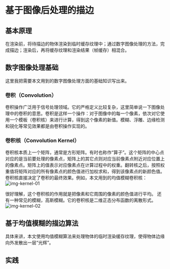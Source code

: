# 基于图像后处理的描边
## 基本原理
在渲染前，将待描边的物体渲染到临时缓存纹理中；通过数字图像处理的方法，完成描边；渲染后，再将缓存纹理和渲染结果（帧缓存）相混合。

## 数字图像处理基础
这里我把需要本文用到的数字图像处理方面的基础知识写出来。
### 卷积（Convolution）
卷积操作广泛用于信号处理领域。它的严格定义比较复杂，这里简单说一下图像处理中的卷积的意思。卷积是这样一个操作：对于图像中的每一个像素，依次对它使用一个模板（卷积核）来进行计算，得到这个像素的新值。模糊、浮雕、边缘检测和锐化等常见效果都是由卷积操作实现的。
### 卷积核（Convolution Kernel）
卷积核本质上一个矩阵，通常是方形矩阵。有时也称作“算子”。这个矩阵的中心点对应的是当前要处理的像素点，矩阵上的其它点则对应当前像素点附近对应位置上的像素点。矩阵上的值表示对应像素点在计算过程中的权重。翻转核之后，按照权重值将矩阵对应的所有像素点的颜色值进行加权求和，得到该像素点的新颜色值。
卷积核直接决定了卷积的最终效果。例如，本文用到的均值模糊卷积核：
![img-kernel-01](http://www.cherryfrog.net/images/blogs/outline-kernel-001.png)

很好理解，这个卷积核的作用就是把像素和它周围的像素的颜色值进行平均。
还有一种常见的模糊，高斯模糊。它的卷积核是二维正态分布函数的离散形式。
![img-kernel-02](http://www.cherryfrog.net/images/blogs/outline-kernel-002.png)

## 基于均值模糊的描边算法
具体来讲，本文使用均值模糊算法来处理物体的临时渲染缓存纹理，使得物体边缘向外发散出一层“光辉”。

## 实践
